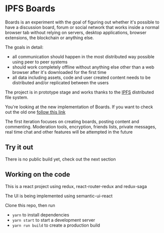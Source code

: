 # IPFS Boards

Boards is an experiment with the goal of figuring out whether it's possible to have
a discussion board, forum or social network that works inside a normal browser tab
without relying on servers, desktop applications, browser extensions, the blockchain
or anything else.

The goals in detail:

- all communication should happen in the most distributed way possible using
peer to peer systems
- should work completely offline without anything else other than a web browser
after it's downloaded for the first time 
- all data including assets, code and user created content needs to be distributed
and/or replicated between the users

The project is in prototype stage and works thanks to the [IPFS](https://ipfs.io)
distributed file system.

You're looking at the new implementation of Boards. If you want to check out the
old one [follow this link](https://github.com/fazo96/ipfs-boards)

The first iteration focuses on creating boards, posting content and commenting.
Moderation tools, encryption, friends lists, private messages, real time chat and
other features will be attempted in the future

## Try it out

There is no public build yet, check out the next section

## Working on the code

This is a react project using redux, react-router-redux and redux-saga

The UI is being implemented using semantic-ui-react

Clone this repo, then run

- `yarn` to install dependencies
- `yarn start` to start a development server
- `yarn run build` to create a production build

